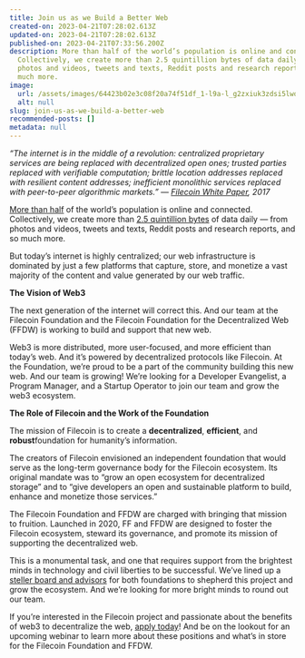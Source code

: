 ```yaml
---
title: Join us as we Build a Better Web
created-on: 2023-04-21T07:28:02.613Z
updated-on: 2023-04-21T07:28:02.613Z
published-on: 2023-04-21T07:33:56.200Z
description: More than half of the world’s population is online and connected.
  Collectively, we create more than 2.5 quintillion bytes of data daily — from
  photos and videos, tweets and texts, Reddit posts and research reports, and so
  much more.
image:
  url: /assets/images/64423b02e3c08f20a74f51df_1-l9a-l_g2zxiuk3zdsi5lwq-1-.png
  alt: null
slug: join-us-as-we-build-a-better-web
recommended-posts: []
metadata: null
---
```


_“The internet is in the middle of a revolution: centralized proprietary services are being replaced with decentralized open ones; trusted parties replaced with verifiable computation; brittle location addresses replaced with resilient content addresses; inefficient monolithic services replaced with peer-to-peer algorithmic markets.” —_ _[Filecoin White Paper](https://filecoin.io/filecoin.pdf), 2017_

[More than half](https://datareportal.com/reports/digital-2020-october-global-statshot) of the world’s population is online and connected. Collectively, we create more than [2.5 quintillion bytes](https://www.takeo.ai/can-you-guess-how-much-data-is-generated-every-day/) of data daily — from photos and videos, tweets and texts, Reddit posts and research reports, and so much more.

But today’s internet is highly centralized; our web infrastructure is dominated by just a few platforms that capture, store, and monetize a vast majority of the content and value generated by our web traffic.

**The Vision of Web3**

The next generation of the internet will correct this. And our team at the Filecoin Foundation and the Filecoin Foundation for the Decentralized Web (FFDW) is working to build and support that new web.

Web3 is more distributed, more user-focused, and more efficient than today’s web. And it’s powered by decentralized protocols like Filecoin. At the Foundation, we’re proud to be a part of the community building this new web. And our team is growing! We’re looking for a Developer Evangelist, a Program Manager, and a Startup Operator to join our team and grow the web3 ecosystem.

**The Role of Filecoin and the Work of the Foundation**

The mission of Filecoin is to create a **decentralized**, **efficient**, and **robust**foundation for humanity’s information.

The creators of Filecoin envisioned an independent foundation that would serve as the long-term governance body for the Filecoin ecosystem. Its original mandate was to “grow an open ecosystem for decentralized storage” and to “give developers an open and sustainable platform to build, enhance and monetize those services.”

The Filecoin Foundation and FFDW are charged with bringing that mission to fruition. Launched in 2020, FF and FFDW are designed to foster the Filecoin ecosystem, steward its governance, and promote its mission of supporting the decentralized web.

This is a monumental task, and one that requires support from the brightest minds in technology and civil liberties to be successful. We’ve lined up a [steller board and advisors](https://youtu.be/6OY4xAs3Grg) for both foundations to shepherd this project and grow the ecosystem. And we’re looking for more bright minds to round out our team.

If you’re interested in the Filecoin project and passionate about the benefits of web3 to decentralize the web, [apply today](https://fil.org/get-involved/#careers-intro)! And be on the lookout for an upcoming webinar to learn more about these positions and what’s in store for the Filecoin Foundation and FFDW.
